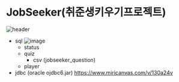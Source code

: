 # JobSeeker(취준생키우기프로젝트)

![header](https://capsule-render.vercel.app/api?type=waving&color=auto&height=300&section=header&text=JoobSeeker%20&fontSize=90)
+ sql
  ![image](https://github.com/koreankoala/JobSeeker/assets/143698671/0e3514ef-f4cb-416c-819e-1c75f65f85ac)
  + status
  + quiz
    + csv (jobseeker_question)
  + player
+ jdbc (oracle ojdbc6.jar) 
https://www.miricanvas.com/v/130a24v
